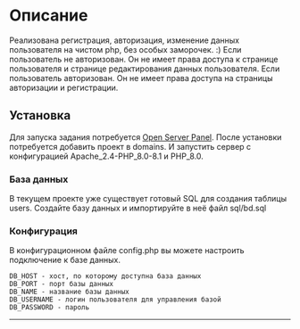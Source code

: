 #  Описание
Реализована регистрация, авторизация, изменение данных пользователя на чистом php, без особых заморочек. :) 
Если пользователь не авторизован. Он не имеет права доступа к странице пользователя и странице редактирования данных пользователя. 
Если пользователь авторизован. Он не имеет права доступа на страницы авторизации и регистрации.
## Установка

Для запуска задания потребуется [Open Server Panel](https://ospanel.io/). После установки потребуется добавить проект в domains. И запустить сервер с  конфигурацией Apache_2.4-PHP_8.0-8.1 и  PHP_8.0.

### База данных

В текущем проекте уже существует готовый SQL для создания таблицы users. Создайте базу данных и импортируйте в неё файл sql/bd.sql

### Конфигурация

В конфигурационном файле config.php вы можете настроить подключение к базе данных.

    DB_HOST - хост, по которому доступна база данных
    DB_PORT - порт базы данных
    DB_NAME - название базы данных
    DB_USERNAME - логин пользователя для управления базой
    DB_PASSWORD - пароль

---

